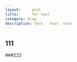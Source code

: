 ```yaml
---
layout:     post
title:      for test
category: blog
description: test   test  test 
---
```


## 111
###222
